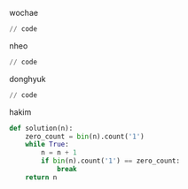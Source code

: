 wochae
```py
// code
```
nheo
```py
// code
```
donghyuk
```py
// code
```
hakim
```py
def solution(n):
    zero_count = bin(n).count('1')
    while True:
        n = n + 1
        if bin(n).count('1') == zero_count:
            break
    return n
```
